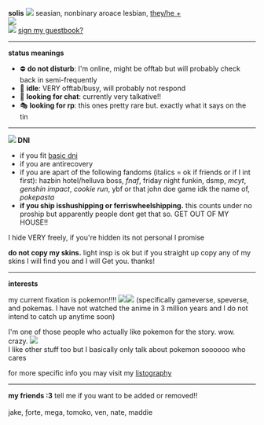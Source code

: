 <b>solis</b> <img src="https://barbara.crd.co/assets/images/gallery28/a639e43a.gif?v=115e6ed7"> seasian, nonbinary aroace lesbian, <a href="https://en.pronouns.page/@solistice">they/he +</a>
<br>
<img src="https://blinkies.cafe/b/display/0113-autism.gif">
<br>
<img src="https://barbara.crd.co/assets/images/gallery03/a212d5e6.gif"> <a href="http://users.smartgb.com/g/g.php?a=s&i=g19-00562-49">sign my guestbook?</a>

<hr>

<b>status meanings</b>
<ul>
  <li> ⛔ <b>do not disturb</b>: I'm online, might be offtab but will probably check back in semi-frequently </li>
  <li> 🌙 <b>idle</b>: VERY offtab/busy, will probably not respond</li>
  <li> 💬 <b>looking for chat</b>: currently very talkative!! </li>
  <li> 🎭 <b>looking for rp</b>: this ones pretty rare but. exactly what it says on the tin</li>
</ul>

<hr>

<b><img src="https://barbara.crd.co/assets/images/gallery15/e504d2bd.gif"> DNI</b>
<ul>
  <li>if you fit <a href="https://listography.com/dni">basic dni</a></li>
  <li>if you are antirecovery</li>
  <li>if you are apart of the following fandoms (italics = ok if friends or if I int first): hazbin hotel/helluva boss, <i>fnaf</i>, friday night funkin, dsmp, <i>mcyt</i>, <i>genshin impact</i>, <i>cookie run</i>, ybf or that john doe game idk the name of, <i>pokepasta</i>
  <li><b>if you ship isshushipping or ferriswheelshipping.</b> this counts under no proship but apparently people dont get that so. GET OUT OF MY HOUSE!!</li>
</ul>

I hide VERY freely, if you're hidden its not personal I promise

<b>do not copy my skins.</b> light insp is ok but if you straight up copy any of my skins I will find you and I will Get you. thanks!

<hr>

<b>interests</b>

my current fixation is pokemon!!!! <img src="https://barbara.crd.co/assets/images/gallery05/770177fc.gif"><img src="https://barbara.crd.co/assets/images/gallery05/a1c9e904.gif"> (specifically gameverse, speverse, and pokemas. I have not watched the anime in 3 million years and I do not intend to catch up anytime soon)

I'm one of those people who actually like pokemon for the story. wow. crazy. <img src="https://barbara.crd.co/assets/images/gallery27/4d0157d1.gif"><br>
I like other stuff too but I basically only talk about pokemon soooooo who cares

for more specific info you may visit my <a href="https://listography.com/solis">listography</a>

<hr>

<b>my friends :3</b> tell me if you want to be added or removed!!
<br><br>
<a href="https://github.com/ENHYPENS">j</a>ake, <a href="https://github.com/souisilver">f</a>orte, mega, tomoko, ven, nate, maddie
